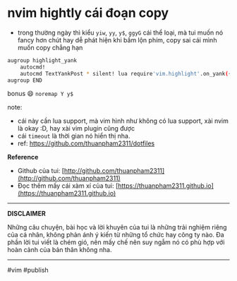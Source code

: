 # nvim hightly cái đoạn copy


- trong thường ngày thì kiểu `yiw`, `yy`, `y$`, `ggyG` cái thể loại, mà tui muốn nó fancy hơn chút hay dễ phát hiện khi bấm lộn phím, copy sai cái mình muốn copy chẳng hạn

```bash
augroup highlight_yank
    autocmd!
    autocmd TextYankPost * silent! lua require'vim.highlight'.on_yank({timeout = 200})
augroup END
```

bonus :smile:
`noremap Y y$`

note:

- cái này cần lua support, mà vim hình như không có lua support, xài nvim là okay :D, hay xài vim plugin cũng được
- cái `timeout` là thời gian nó hiển thị nha.
- ref: <https://github.com/thuanpham2311/dotfiles>

**Reference**

- Github của tui: [http://github.com/thuanpham2311](http://github.com/thuanpham2311)
- Đọc thêm mấy cái xàm xí của tui: [https://thuanpham2311.github.io](https://thuanpham2311.github.io)

---

**DISCLAIMER**

Những câu chuyện, bài học và lời khuyên của tui là những trải nghiệm riêng của cá nhân, không phản ánh ý kiến từ những tổ chức hay công ty nào. Đa phần lời tui viết là chém gió, nên mấy chế nên suy ngẫm nó có phù hợp với hoàn cảnh của bản thân không nha.

---
#vim #publish
